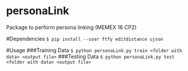 # personaLink
Package to perform persona linking (MEMEX 16 CP2)

#Dependencies
`$ pip install --user ftfy editdistance ujson`

#Usage
###Training Data
`$ python personaLink.py train <folder with data> <output file>`
###Testing Data
`$ python personaLink.py test <folder with data> <output file>`
